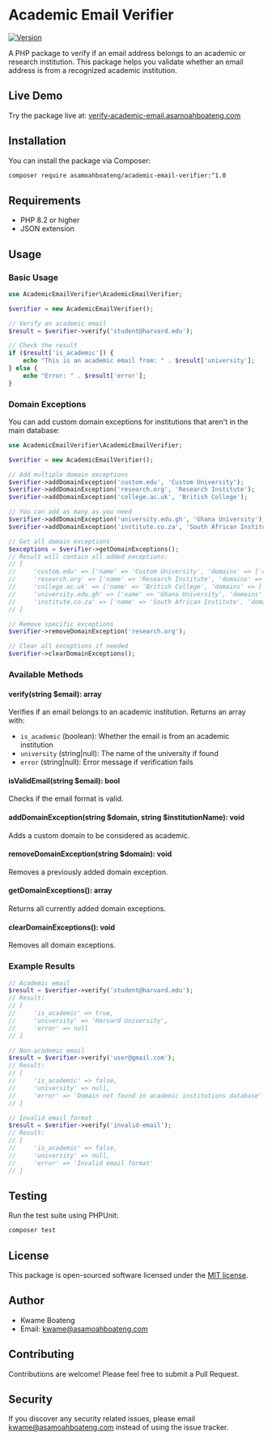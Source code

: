 # Academic Email Verifier

[![Version](https://img.shields.io/badge/version-1.0.0-blue.svg)](https://packagist.org/packages/asamoahboateng/academic-email-verifier)

A PHP package to verify if an email address belongs to an academic or research institution. This package helps you validate whether an email address is from a recognized academic institution.

## Live Demo

Try the package live at: [verify-academic-email.asamoahboateng.com](https://verify-academic-email.asamoahboateng.com)

## Installation

You can install the package via Composer:

```bash
composer require asamoahboateng/academic-email-verifier:^1.0
```

## Requirements

- PHP 8.2 or higher
- JSON extension

## Usage

### Basic Usage

```php
use AcademicEmailVerifier\AcademicEmailVerifier;

$verifier = new AcademicEmailVerifier();

// Verify an academic email
$result = $verifier->verify('student@harvard.edu');

// Check the result
if ($result['is_academic']) {
    echo "This is an academic email from: " . $result['university'];
} else {
    echo "Error: " . $result['error'];
}
```

### Domain Exceptions

You can add custom domain exceptions for institutions that aren't in the main database:

```php
use AcademicEmailVerifier\AcademicEmailVerifier;

$verifier = new AcademicEmailVerifier();

// Add multiple domain exceptions
$verifier->addDomainException('custom.edu', 'Custom University');
$verifier->addDomainException('research.org', 'Research Institute');
$verifier->addDomainException('college.ac.uk', 'British College');

// You can add as many as you need
$verifier->addDomainException('university.edu.gh', 'Ghana University');
$verifier->addDomainException('institute.co.za', 'South African Institute');

// Get all domain exceptions
$exceptions = $verifier->getDomainExceptions();
// Result will contain all added exceptions:
// [
//     'custom.edu' => ['name' => 'Custom University', 'domains' => ['custom.edu']],
//     'research.org' => ['name' => 'Research Institute', 'domains' => ['research.org']],
//     'college.ac.uk' => ['name' => 'British College', 'domains' => ['college.ac.uk']],
//     'university.edu.gh' => ['name' => 'Ghana University', 'domains' => ['university.edu.gh']],
//     'institute.co.za' => ['name' => 'South African Institute', 'domains' => ['institute.co.za']]
// ]

// Remove specific exceptions
$verifier->removeDomainException('research.org');

// Clear all exceptions if needed
$verifier->clearDomainExceptions();
```

### Available Methods

#### verify(string $email): array
Verifies if an email belongs to an academic institution. Returns an array with:
- `is_academic` (boolean): Whether the email is from an academic institution
- `university` (string|null): The name of the university if found
- `error` (string|null): Error message if verification fails

#### isValidEmail(string $email): bool
Checks if the email format is valid.

#### addDomainException(string $domain, string $institutionName): void
Adds a custom domain to be considered as academic.

#### removeDomainException(string $domain): void
Removes a previously added domain exception.

#### getDomainExceptions(): array
Returns all currently added domain exceptions.

#### clearDomainExceptions(): void
Removes all domain exceptions.

### Example Results

```php
// Academic email
$result = $verifier->verify('student@harvard.edu');
// Result:
// [
//     'is_academic' => true,
//     'university' => 'Harvard University',
//     'error' => null
// ]

// Non-academic email
$result = $verifier->verify('user@gmail.com');
// Result:
// [
//     'is_academic' => false,
//     'university' => null,
//     'error' => 'Domain not found in academic institutions database'
// ]

// Invalid email format
$result = $verifier->verify('invalid-email');
// Result:
// [
//     'is_academic' => false,
//     'university' => null,
//     'error' => 'Invalid email format'
// ]
```

## Testing

Run the test suite using PHPUnit:

```bash
composer test
```

## License

This package is open-sourced software licensed under the [MIT license](https://opensource.org/licenses/MIT).

## Author

- Kwame Boateng
- Email: kwame@asamoahboateng.com

## Contributing

Contributions are welcome! Please feel free to submit a Pull Request.

## Security

If you discover any security related issues, please email kwame@asamoahboateng.com instead of using the issue tracker.
